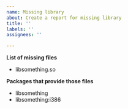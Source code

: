 ```yaml
---
name: Missing library
about: Create a report for missing library
title: ''
labels: ''
assignees: ''

---
```


**List of missing files**
- libsomething.so

**Packages that provide those files**
- libsomething
- libsomething:i386
